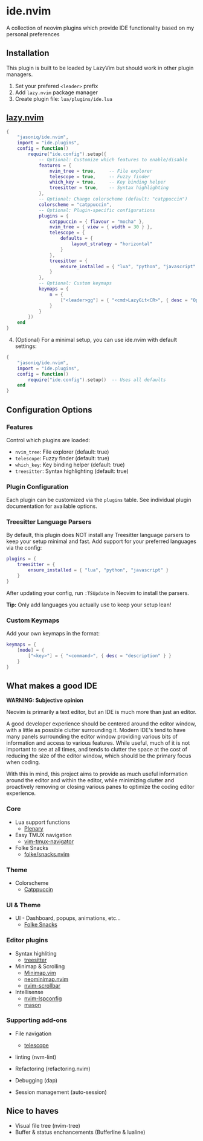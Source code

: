 # ide.nvim

A collection of neovim plugins which provide IDE functionality based on my personal preferences

## Installation

This plugin is built to be loaded by LazyVim but should work in other plugin managers.

 1. Set your prefered `<leader>` prefix
 2. Add `lazy.nvim` package manager
 3. Create plugin file: `lua/plugins/ide.lua`

## [lazy.nvim](https://github.com/folke/lazy.nvim)

```lua
{
    "jasoniq/ide.nvim",
    import = "ide.plugins",
    config = function()
        require("ide.config").setup({
            -- Optional: Customize which features to enable/disable
            features = {
                nvim_tree = true,     -- File explorer
                telescope = true,     -- Fuzzy finder
                which_key = true,     -- Key binding helper
                treesitter = true,    -- Syntax highlighting
            },
            -- Optional: Change colorscheme (default: "catppuccin")
            colorscheme = "catppuccin",
            -- Optional: Plugin-specific configurations
            plugins = {
                catppuccin = { flavour = "mocha" },
                nvim_tree = { view = { width = 30 } },
                telescope = { 
                    defaults = { 
                        layout_strategy = "horizontal" 
                    }
                },
                treesitter = {
                    ensure_installed = { "lua", "python", "javascript" }
                }
            },
            -- Optional: Custom keymaps
            keymaps = {
                n = {
                    ["<leader>gg"] = { "<cmd>LazyGit<CR>", { desc = "Open LazyGit" } }
                }
            }
        })
    end
}
```

 4. (Optional) For a minimal setup, you can use ide.nvim with default settings:

```lua
{
    "jasoniq/ide.nvim",
    import = "ide.plugins",
    config = function()
        require("ide.config").setup()  -- Uses all defaults
    end
}
```

## Configuration Options

### Features
Control which plugins are loaded:
- `nvim_tree`: File explorer (default: true)
- `telescope`: Fuzzy finder (default: true) 
- `which_key`: Key binding helper (default: true)
- `treesitter`: Syntax highlighting (default: true)

### Plugin Configuration
Each plugin can be customized via the `plugins` table. See individual plugin documentation for available options.

### Treesitter Language Parsers
By default, this plugin does NOT install any Treesitter language parsers to keep your setup minimal and fast. Add support for your preferred languages via the config:

```lua
plugins = {
    treesitter = {
        ensure_installed = { "lua", "python", "javascript" }
    }
}
```

After updating your config, run `:TSUpdate` in Neovim to install the parsers.

**Tip:** Only add languages you actually use to keep your setup lean!

### Custom Keymaps
Add your own keymaps in the format:
```lua
keymaps = {
    [mode] = {
        ["<key>"] = { "<command>", { desc = "description" } }
    }
}
```

## What makes a good IDE

**WARNING: Subjective opinion**

Neovim is primarily a text editor, but an IDE is much more than just an editor.

A good developer experience should be centered around the editor window, with a little as possible clutter surrounding it.
Modern IDE's tend to have many panels surrounding the editor window providing various bits of information and access to
various features. While useful, much of it is not important to see at all times, and tends to clutter the space at the
cost of reducing the size of the editor window, which should be the primary focus when coding.

With this in mind, this project aims to provide as much useful information around the editor and within the editor, while
minimizing clutter and proactively removing or closing various panes to optimize the coding editor experience.

### Core

 - Lua support functions
    - [Plenary](https://github.com/nvim-lua/plenary.nvim)
 - Easy TMUX navigation
    - [vim-tmux-navigator](https://github.com/christoomey/vim-tmux-navigator)
 - Folke Snacks
    - [folke/snacks.nvim](https://github.com/folke/snacks.nvim)

### Theme

 - Colorscheme
    - [Catppuccin](https://github.com/catppuccin/nvim)

### UI & Theme

 - UI - Dashboard, popups, animations, etc...
    - [Folke Snacks](https://github.com/folke/snacks.nvim)

### Editor plugins

 - Syntax highliting
    - [treesitter](https://github.com/nvim-treesitter/nvim-treesitter)
 - Minimap & Scrolling
    - [Minimap.vim](https://github.com/wfxr/minimap.vim)
    - [neominimap.nvim](https://github.com/Isrothy/neominimap.nvim)
    - [nvim-scrollbar](https://github.com/petertriho/nvim-scrollbar)
 - Intellisense
    - [nvim-lspconfig](https://github.com/neovim/nvim-lspconfig)
    - [mason](https://github.com/mason-org/mason.nvim)

### Supporting add-ons

 - File navigation
    - [telescope](https://github.com/nvim-telescope/telescope.nvim)
 
 - linting (nvm-lint)
 - Refactoring (refactoring.nvim)
 - Debugging (dap)
 - Session management (auto-session)

## Nice to haves

 - Visual file tree (nvim-tree)
 - Buffer & status enchancements (Bufferline & lualine)

